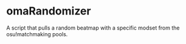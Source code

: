 # omaRandomizer
A script that pulls a random beatmap with a specific modset from the osu!matchmaking pools.
